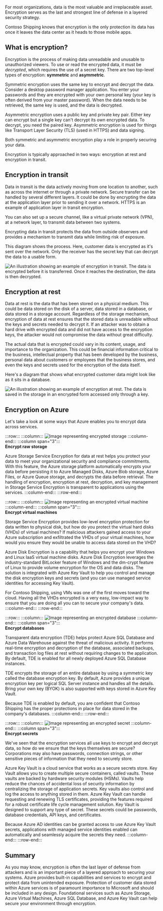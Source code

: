 For most organizations, data is the most valuable and irreplaceable asset. Encryption serves as the last and strongest line of defense in a layered security strategy. 

Contoso Shipping knows that encryption is the only protection its data has once it leaves the data center as it heads to those mobile apps.

## What is encryption?

Encryption is the process of making data unreadable and unusable to unauthorized viewers. To use or read the encrypted data, it must be *decrypted*, which requires the use of a secret key. There are two top-level types of encryption: **symmetric** and **asymmetric**.

Symmetric encryption uses the same key to encrypt and decrypt the data. Consider a desktop password manager application. You enter your passwords and they are encrypted with your own personal key (your key is often derived from your master password). When the data needs to be retrieved, the same key is used, and the data is decrypted.

Asymmetric encryption uses a public key and private key pair. Either key can encrypt but a single key can't decrypt its own encrypted data. To decrypt, you need the paired key. Asymmetric encryption is used for things like Transport Layer Security (TLS) (used in HTTPS) and data signing.

Both symmetric and asymmetric encryption play a role in properly securing your data. 

Encryption is typically approached in two ways: encryption at rest and encryption in transit.

## Encryption in transit

Data in transit is the data actively moving from one location to another, such as across the internet or through a private network. Secure transfer can be handled by several different layers. It could be done by encrypting the data at the application layer prior to sending it over a network. HTTPS is an example of application layer in transit encryption.

You can also set up a secure channel, like a virtual private network (VPN), at a network layer, to transmit data between two systems.

Encrypting data in transit protects the data from outside observers and provides a mechanism to transmit data while limiting risk of exposure.

This diagram shows the process. Here, customer data is encrypted as it's sent over the network. Only the receiver has the secret key that can decrypt the data to a usable form.

![An illustration showing an example of encryption in transit. The data is encrypted before it is transferred. Once it reaches the destination, the data is then decrypted.](../media/encryption-in-transit.png)

## Encryption at rest

Data at rest is the data that has been stored on a physical medium. This could be data stored on the disk of a server, data stored in a database, or data stored in a storage account. Regardless of the storage mechanism, encryption of data at rest ensures that the stored data is unreadable without the keys and secrets needed to decrypt it. If an attacker was to obtain a hard drive with encrypted data and did not have access to the encryption keys, the attacker would not compromise the data without great difficulty.

The actual data that is encrypted could vary in its content, usage, and importance to the organization. This could be financial information critical to the business, intellectual property that has been developed by the business, personal data about customers or employees that the business stores, and even the keys and secrets used for the encryption of the data itself.

Here's a diagram that shows what encrypted customer data might look like as it sits in a database.

![An illustration showing an example of encryption at rest. The data is saved in the storage in an encrypted form accessed only through a key.](../media/encryption-at-rest.png)

## Encryption on Azure

Let's take a look at some ways that Azure enables you to encrypt data across services.

:::row:::
  :::column:::
    ![Image representing encrypted storage](../media/4-encrypt-raw-storage.png)
  :::column-end:::
	:::column span="3":::  
**Encrypt raw storage**

Azure Storage Service Encryption for data at rest helps you protect your data to meet your organizational security and compliance commitments. With this feature, the Azure storage platform automatically encrypts your data before persisting it to Azure Managed Disks, Azure Blob storage, Azure Files, or Azure Queue storage, and decrypts the data before retrieval. The handling of encryption, encryption at rest, decryption, and key management in Storage Service Encryption is transparent to applications using the services.
  :::column-end:::
:::row-end:::

:::row:::
  :::column:::
    ![Image representing an encrypted virtual machine](../media/4-encrypt-virtual-machines.png)
  :::column-end:::
	:::column span="3":::  
**Encrypt virtual machines**

Storage Service Encryption provides low-level encryption protection for data written to physical disk, but how do you protect the virtual hard disks (VHDs) of virtual machines? If malicious attackers gained access to your Azure subscription and exfiltrated the VHDs of your virtual machines, how would you ensure they would be unable to access data stored on the VHD?

Azure Disk Encryption is a capability that helps you encrypt your Windows and Linux IaaS virtual machine disks. Azure Disk Encryption leverages the industry-standard BitLocker feature of Windows and the dm-crypt feature of Linux to provide volume encryption for the OS and data disks. The solution is integrated with Azure Key Vault to help you control and manage the disk encryption keys and secrets (and you can use managed service identities for accessing Key Vault).

For Contoso Shipping, using VMs was one of the first moves toward the cloud. Having all the VHDs encrypted is a very easy, low-impact way to ensure that you are doing all you can to secure your company's data.
  :::column-end:::
:::row-end:::

:::row:::
  :::column:::
    ![Image representing an encrypted database](../media/4-encrypt-databases.png)
  :::column-end:::
	:::column span="3":::  
**Encrypt databases**

Transparent data encryption (TDE) helps protect Azure SQL Database and Azure Data Warehouse against the threat of malicious activity. It performs real-time encryption and decryption of the database, associated backups, and transaction log files at rest without requiring changes to the application. By default, TDE is enabled for all newly deployed Azure SQL Database instances.

TDE encrypts the storage of an entire database by using a symmetric key called the database encryption key. By default, Azure provides a unique encryption key per logical SQL Server instance and handles all the details. Bring your own key (BYOK) is also supported with keys stored in Azure Key Vault.

Because TDE is enabled by default, you are confident that Contoso Shipping has the proper protections in place for data stored in the company's databases.
  :::column-end:::
:::row-end:::

:::row:::
  :::column:::
    ![Image representing an encrypted secret](../media/4-encrypt-secrets.png)
  :::column-end:::
	:::column span="3":::  
**Encrypt secrets**

We've seen that the encryption services all use keys to encrypt and decrypt data, so how do we ensure that the keys themselves are secure? Corporations may also have passwords, connection strings, or other sensitive pieces of information that they need to securely store.

Azure Key Vault is a cloud service that works as a secure secrets store. Key Vault allows you to create multiple secure containers, called vaults. These vaults are backed by hardware security modules (HSMs). Vaults help reduce the chances of accidental loss of security information by centralizing the storage of application secrets. Key vaults also control and log the access to anything stored in them. Azure Key Vault can handle requesting and renewing TLS certificates, providing the features required for a robust certificate life cycle management solution. Key Vault is designed to support any type of secret. These secrets could be passwords, database credentials, API keys, and certificates.

Because Azure AD identities can be granted access to use Azure Key Vault secrets, applications with managed service identities enabled can automatically and seamlessly acquire the secrets they need.
  :::column-end:::
:::row-end:::

## Summary

As you may know, encryption is often the last layer of defense from attackers and is an important piece of a layered approach to securing your systems. Azure provides built-in capabilities and services to encrypt and protect data from unintended exposure. Protection of customer data stored within Azure services is of paramount importance to Microsoft and should be included in any design. Foundational services such as Azure Storage, Azure Virtual Machines, Azure SQL Database, and Azure Key Vault can help secure your environment through encryption.
